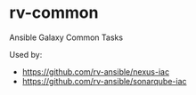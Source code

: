# rv-common
Ansible Galaxy Common Tasks

Used by:
- https://github.com/rv-ansible/nexus-iac
- https://github.com/rv-ansible/sonarqube-iac
